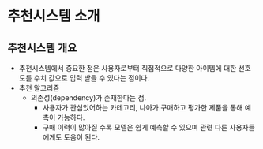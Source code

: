 # 추천시스템 소개

## 추천시스템 개요
  - 추천시스템에서 중요한 점은 사용자로부터 직접적으로 다양한 아이템에 대한 선호도를 수치 값으로 입력 받을 수 있다는 점이다.
  - 추천 알고리즘
    - 의존성(dependency)가 존재한다는 점.
      - 사용자가 관심있어하는 카테고리, 나아가 구매하고 평가한 제품을 통해 예측이 가능하다.
      - 구매 이력이 많아질 수록 모델은 쉽게 예측할 수 있으며 관련 다른 사용자들에게도 도움이 된다.
